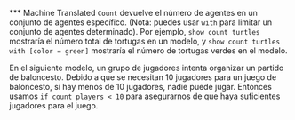 ﻿*** Machine Translated
`Count` devuelve el número de agentes en un conjunto de agentes específico. (Nota: puedes usar `with` para limitar un conjunto de agentes determinado). Por ejemplo, `show count turtles` mostraría el número total de tortugas en un modelo, y `show count turtles with [color = green]` mostraría el número de tortugas verdes en el modelo.

En el siguiente modelo, un grupo de jugadores intenta organizar un partido de baloncesto. Debido a que se necesitan 10 jugadores para un juego de baloncesto, si hay menos de 10 jugadores, nadie puede jugar. Entonces usamos `if count players < 10` para asegurarnos de que haya suficientes jugadores para el juego.